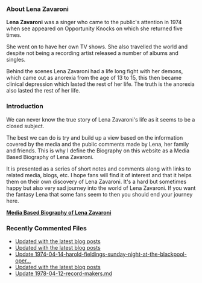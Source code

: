 ### About Lena Zavaroni

<p><strong>Lena Zavaroni</strong> was a singer who came to the public's attention in 1974 when see appeared on Opportunity Knocks on which she returned five times.</p>

<p>She went on to have her own TV shows. She also travelled the world and despite not being a recording artist released a number of albums and singles.</p>

<p>Behind the scenes Lena Zavaroni had a life long fight with her demons, which came out as anorexia from the age of 13 to 15, this then became clinical depression which lasted the rest of her life. The truth is the anorexia also lasted the rest of her life.</p>

### Introduction

<p>We can never know the true story of Lena Zavaroni's life as it seems to be a closed subject.</p>

<p>The best we can do is try and build up a view based on the information covered by the media and the public comments made by Lena, her family and friends. This is why I define the Biography on this website as a Media Based Biography of Lena Zavaroni.</p>

<p>It is presented as a series of short notes and comments along with links to related media, blogs, etc. I hope fans will find it of interest and that it helps them on their own discovery of Lena Zavaroni. It's a hard but sometimes happy but also very sad journey into the world of Lena Zavaroni. If you want the fantasy Lena that some fans seem to then you should end your journey here.</p>

<a href="https://fanzoflenazavaroni.github.io/biography/lena-zavaroni/"><strong>Media Based Biography of Lena Zavaroni</strong></a>

### Recently Commented Files

<!-- BLOG-POST-LIST:START -->
- [Updated with the latest blog posts](https://github.com/FanzOfLenaZavaroni/fanzoflenazavaroni.github.io/commit/0442c57758c242afb9c472ec435b7d5ada2daebc)
- [Updated with the latest blog posts](https://github.com/FanzOfLenaZavaroni/fanzoflenazavaroni.github.io/commit/f52822acea6f2cafe96859f390eaf3f58c80741e)
- [Update 1974-04-14-harold-fieldings-sunday-night-at-the-blackpool-oper…](https://github.com/FanzOfLenaZavaroni/fanzoflenazavaroni.github.io/commit/edfe599a4890f08da3fa0988a52aaf2c852475b2)
- [Updated with the latest blog posts](https://github.com/FanzOfLenaZavaroni/fanzoflenazavaroni.github.io/commit/421b9284cf5e941fcb9024537a7bb4714645f9c1)
- [Update 1978-04-12-record-makers.md](https://github.com/FanzOfLenaZavaroni/fanzoflenazavaroni.github.io/commit/05d82353de98f37a21f8e9f80a7a023bd0ed3445)
<!-- BLOG-POST-LIST:END -->
